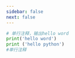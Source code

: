 ```yaml
---
sidebar: false
next: false
---
```

<BlogInfo/>






```python
# 单行注释，输出hello word
print('hello word')
print ('hello python')
#单行注释

```






<ActionBox />
        
<style>#top-box {margin-top:0.5rem!important;}</style>